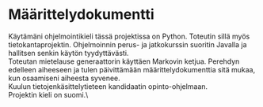 # Määrittelydokumentti
Käytämäni ohjelmointikieli tässä projektissa on Python. Toteutin sillä myös tietokantaprojektin. Ohjelmoinnin perus- ja jatkokurssin suoritin Javalla ja hallitsen senkin käytön tyydyttävästi.\
Toteutan mietelause generaattorin käyttäen Markovin ketjua. Perehdyn edelleen aiheeseen ja tulen päivittämään määrittelydokumenttia sitä mukaa, kun osaamiseni aiheesta syvenee.\
Kuulun tietojenkäsittelytieteen kandidaatin opinto-ohjelmaan.\
Projektin kieli on suomi.\
